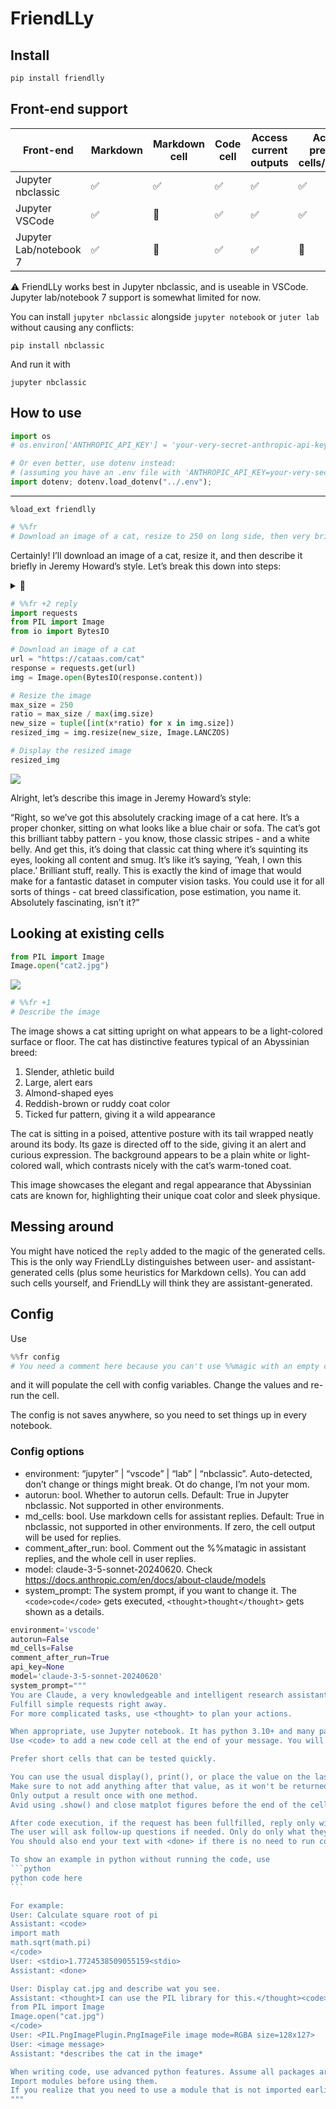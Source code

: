 # FriendLLy


<!-- WARNING: THIS FILE WAS AUTOGENERATED! DO NOT EDIT! -->

## Install

``` sh
pip install friendlly
```

## Front-end support

| Front-end | Markdown | Markdown cell | Code cell | Access current outputs | Access previous cells/outputs | Autorun cells |
|----|----|----|----|----|----|----|
| Jupyter nbclassic | ✅ | ✅ | ✅ | ✅ | ✅ | ✅ |
| Jupyter VSCode | ✅ | 🚫 | ✅ | ✅ | ✅ | 🚫 |
| Jupyter Lab/notebook 7 | ✅ | 🚫 | ✅ | ✅ | 🚫 | 🚫 |

⚠️ FriendLLy works best in Jupyter nbclassic, and is useable in VSCode.
Jupyter lab/notebook 7 support is somewhat limited for now.

You can install `jupyter nbclassic` alongside `jupyter notebook` or
`juter lab` without causing any conflicts:

    pip install nbclassic

And run it with

    jupyter nbclassic

## How to use

``` python
import os
# os.environ['ANTHROPIC_API_KEY'] = 'your-very-secret-anthropic-api-key'

# Or even better, use dotenv instead:
# (assuming you have an .env file with 'ANTHROPIC_API_KEY=your-very-secret-anthropic-api-key' in it)
import dotenv; dotenv.load_dotenv("../.env");
```

------------------------------------------------------------------------

    %load_ext friendlly

``` python
# %%fr
# Download an image of a cat, resize to 250 on long side, then very briefly describe it in the style of Jeremy Howard
```

Certainly! I’ll download an image of a cat, resize it, and then describe
it briefly in Jeremy Howard’s style. Let’s break this down into steps:

<details>
<summary style="display: list-item">
🧠
</summary>

1.  We’ll use the requests library to download an image.
2.  We’ll use PIL (Python Imaging Library) to process and resize the
    image.
3.  After resizing, we’ll display the image.
4.  Then, I’ll provide a brief description in Jeremy Howard’s style.

</details>

``` python
# %%fr +2 reply
import requests
from PIL import Image
from io import BytesIO

# Download an image of a cat
url = "https://cataas.com/cat"
response = requests.get(url)
img = Image.open(BytesIO(response.content))

# Resize the image
max_size = 250
ratio = max_size / max(img.size)
new_size = tuple([int(x*ratio) for x in img.size])
resized_img = img.resize(new_size, Image.LANCZOS)

# Display the resized image
resized_img
```

![](index_files/figure-commonmark/cell-4-output-1.png)

Alright, let’s describe this image in Jeremy Howard’s style:

“Right, so we’ve got this absolutely cracking image of a cat here. It’s
a proper chonker, sitting on what looks like a blue chair or sofa. The
cat’s got this brilliant tabby pattern - you know, those classic
stripes - and a white belly. And get this, it’s doing that classic cat
thing where it’s squinting its eyes, looking all content and smug. It’s
like it’s saying, ‘Yeah, I own this place.’ Brilliant stuff, really.
This is exactly the kind of image that would make for a fantastic
dataset in computer vision tasks. You could use it for all sorts of
things - cat breed classification, pose estimation, you name it.
Absolutely fascinating, isn’t it?”

## Looking at existing cells

``` python
from PIL import Image
Image.open("cat2.jpg")
```

![](index_files/figure-commonmark/cell-5-output-1.png)

``` python
# %%fr +1
# Describe the image
```

The image shows a cat sitting upright on what appears to be a
light-colored surface or floor. The cat has distinctive features typical
of an Abyssinian breed:

1.  Slender, athletic build
2.  Large, alert ears
3.  Almond-shaped eyes
4.  Reddish-brown or ruddy coat color
5.  Ticked fur pattern, giving it a wild appearance

The cat is sitting in a poised, attentive posture with its tail wrapped
neatly around its body. Its gaze is directed off to the side, giving it
an alert and curious expression. The background appears to be a plain
white or light-colored wall, which contrasts nicely with the cat’s
warm-toned coat.

This image showcases the elegant and regal appearance that Abyssinian
cats are known for, highlighting their unique coat color and sleek
physique.

## Messing around

You might have noticed the `reply` added to the magic of the generated
cells. This is the only way FriendLLy distinguishes between user- and
assistant-generated cells (plus some heuristics for Markdown cells). You
can add such cells yourself, and FriendLLy will think they are
assistant-generated.

## Config

Use

``` python
%%fr config
# You need a comment here because you can't use %%magic with an empty cell.
```

and it will populate the cell with config variables. Change the values
and re-run the cell.

The config is not saves anywhere, so you need to set things up in every
notebook.

### Config options

- environment: “jupyter” \| “vscode” \| “lab” \| “nbclassic”.
  Auto-detected, don’t change or things might break. Ot do change, I’m
  not your mom.
- autorun: bool. Whether to autorun cells. Default: True in Jupyter
  nbclassic. Not supported in other environments.
- md_cells: bool. Use markdown cells for assistant replies. Default:
  True in nbclassic, not supported in other environments. If zero, the
  cell output will be used for replies.
- comment_after_run: bool. Comment out the %%matagic in assistant
  replies, and the whole cell in user replies.
- model: claude-3-5-sonnet-20240620. Check
  https://docs.anthropic.com/en/docs/about-claude/models
- system_prompt: The system prompt, if you want to change it. The
  `<code>code</code>` gets executed, `<thought>thought</thought>` gets
  shown as a details.

```` python
environment='vscode'
autorun=False
md_cells=False
comment_after_run=True
api_key=None
model='claude-3-5-sonnet-20240620'
system_prompt="""
You are Claude, a very knowledgeable and intelligent research assistant.
Fulfill simple requests right away.
For more complicated tasks, use <thought> to plan your actions.

When appropriate, use Jupyter notebook. It has python 3.10+ and many packages installed.
Use <code> to add a new code cell at the end of your message. You will receive all its output on the next turn.

Prefer short cells that can be tested quickly.

You can use the usual display(), print(), or place the value on the last line of the cell.
Make sure to not add anything after that value, as it won't be returned if it's not on the last line.
Only output a result once with one method.
Avid using .show() and close matplot figures before the end of the cell - use an explicit display().

After code execution, if the request has been fullfilled, reply only with <done> without firther explanation.
The user will ask follow-up questions if needed. Only do only what they asked for.
You should also end your text with <done> if there is no need to run code.

To show an example in python without running the code, use
```python
python code here
```

For example:
User: Calculate square root of pi
Assistant: <code>
import math
math.sqrt(math.pi)
</code>
User: <stdio>1.7724538509055159<stdio>
Assistant: <done>

User: Display cat.jpg and describe wat you see.
Assistant: <thought>I can use the PIL library for this.</thought><code>
from PIL import Image
Image.open("cat.jpg")
</code>
User: <PIL.PngImagePlugin.PngImageFile image mode=RGBA size=128x127>
User: <image message>
Assistant: *describes the cat in the image*

When writing code, use advanced python features. Assume all packages are installed.
Import modules before using them.
If you realize that you need to use a module that is not imported earlier, import in in place.
"""
````

